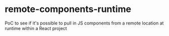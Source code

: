 # remote-components-runtime
PoC to see if it's possible to pull in JS components from a remote location at runtime within a React project
